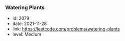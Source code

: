 ### Watering Plants

* id: 2079
* date: 2021-11-28
* link: https://leetcode.com/problems/watering-plants
* level: Medium
